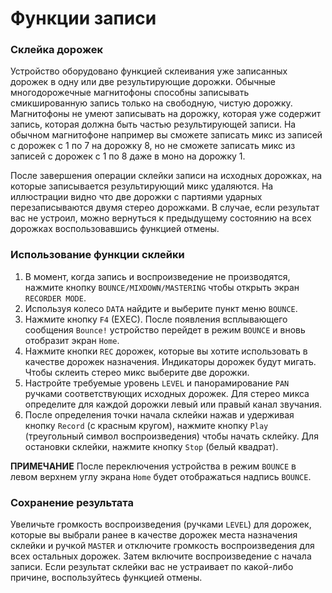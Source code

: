 # Функции записи  

### Склейка дорожек  

Устройство оборудовано функцией склеивания уже записанных дорожек в одну или две результирующие дорожки. Обычные многодорожечные магнитофоны способны записывать смикшированную запись только на свободную, чистую дорожку. Магнитофоны не умеют записывать на дорожку, которая уже содержит запись, которая должна быть частью результирующей записи. На обычном магнитофоне например вы сможете записать микс из записей с дорожек с 1 по 7 на дорожку 8, но не сможете записать микс из записей с дорожек с 1 по 8 даже в моно на дорожку 1.  

После завершения операции склейки записи на исходных дорожках, на которые записывается результирующий микс удаляются. На иллюстрации видно что две дорожки с партиями ударных перезаписываются двумя стерео дорожками. В случае, если результат вас не устроил, можно вернуться к предыдущему состоянию на всех дорожках воспользовавшись функцией отмены.  

### Использование функции склейки  

1. В момент, когда запись и воспроизведение не производятся, нажмите кнопку `BOUNCE/MIXDOWN/MASTERING` чтобы открыть экран `RECORDER MODE`.  
2. Используя колесо `DATA` найдите и выберите пункт меню `BOUNCE`.  
3. Нажмите кнопку `F4` (EXEC). После появления всплывающего сообщения `Bounce!` устройство перейдет в режим `BOUNCE` и вновь отобразит экран `Home`.  
4. Нажмите кнопки `REC` дорожек, которые вы хотите использовать в качестве дорожек назначения. Индикаторы дорожек будут мигать. Чтобы склеить стерео микс выберите две дорожки.  
5. Настройте требуемые уровень `LEVEL` и панорамирование `PAN` ручками соответствующих исходных дорожек. Для стерео микса определите для каждой дорожки левый или правый канал звучания.  
6. После определения точки начала склейки нажав и удерживая кнопку `Record` (с красным кругом), нажмите кнопку `Play` (треугольный символ воспроизведения) чтобы начать склейку. Для остановки склейки, нажмите кнопку `Stop` (белый квадрат).  

**ПРИМЕЧАНИЕ** После переключения устройства в режим `BOUNCE` в левом верхнем углу экрана `Home` будет отображаться надпись `BOUNCE`.  

### Сохранение результата  

Увеличьте громкость воспроизведения (ручками `LEVEL`) для дорожек, которые вы выбрали ранее в качестве дорожек места назначения склейки и ручкой `MASTER` и отключите громкость воспроизведения для всех остальных дорожек. Затем включите воспроизведение с начала записи. Если результат склейки вас не устраивает по какой-либо причине, воспользуйтесь функцией отмены.